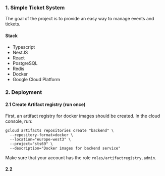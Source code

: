 ### 1. Simple Ticket System

The goal of the project is to provide an easy way to manage events and tickets.


#### Stack
* Typescript
* NestJS
* React
* PostgreSQL
* Redis
* Docker
* Google Cloud Platform



### 2. Deployment
#### 2.1 Create Artifact registry (run once)

First, an artifact registry for docker images should be created. In the cloud console, run:

```
gcloud artifacts repositories create "backend" \
  --repository-format=docker \
  --location="europe-west3" \
  --project="sts69" \
  --description="Docker images for backend service"
```
Make sure that your account has the role `roles/artifactregistry.admin`.

#### 2.2 

